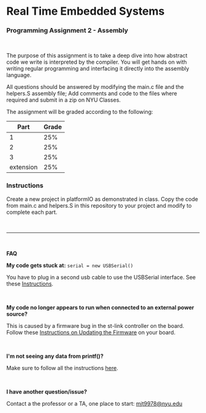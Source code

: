 # Real Time Embedded Systems
### Programming Assignment 2 - Assembly

<br />

The purpose of this assignment is to take a deep dive into how abstract code we write is interpreted by the compiler. You will get hands on with writing regular programming and interfacing it directly into the assembly language. 

All questions should be answered by modifying the main.c file and the helpers.S assembly file; Add comments and code to the files where required and submit in a zip on NYU Classes.

The assignment will be graded according to the following:

| Part        | Grade       |
| ------------| ----------- |
| 1           | 25%         |
| 2           | 25%         |
| 3           | 25%         |
| extension   | 25%         |



### Instructions

Create a new project in platformIO as demonstrated in class. Copy the code from main.c and helpers.S in this repository to your project and modify to complete each part.


<br />

---

<br />


**FAQ**

**My code gets stuck at:**   `serial = new USBSerial()`

You have to plug in a second usb cable to use the USBSerial interface. See these [Instructions](tutorials/USBSerial.md).


<br />


**My code no longer appears to run when connected to an external power source?**

This is caused by a firmware bug in the st-link controller on the board. Follow these [Instructions on Updating the Firmware](tutorials/firmware.md) on your board.

<br />

**I'm not seeing any data from printf()?**

Make sure to follow all the instructions [here](tutorials/USBSerial.md).

<br />

**I have another question/issue?**

Contact a the professor or a TA, one place to start: mjt9978@nyu.edu
